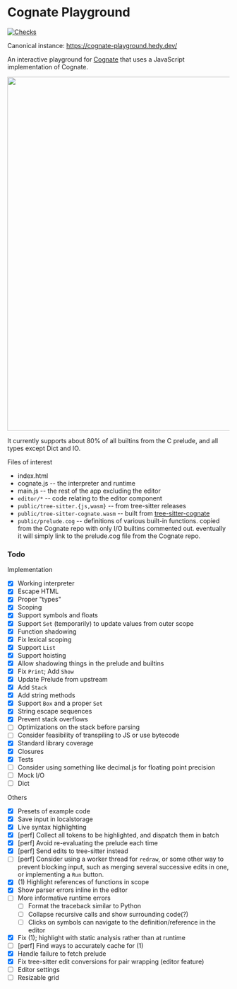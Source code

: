 # Cognate Playground

[![Checks](https://github.com/hedyhli/cognate-playground/actions/workflows/checks.yml/badge.svg)](https://github.com/hedyhli/cognate-playground/actions/workflows/checks.yml)

Canonical instance: <https://cognate-playground.hedy.dev/>

An interactive playground for [Cognate](https://cognate-lang.github.io) that
uses a JavaScript implementation of Cognate.

<img src="https://raw.githubusercontent.com/hedyhli/cognate-playground/main/screenshot.png" width=800 />

It currently supports about 80% of all builtins from the C prelude, and all
types except Dict and IO.

Files of interest
- index.html
- cognate.js -- the interpreter and runtime
- main.js -- the rest of the app excluding the editor
- `editor/*` -- code relating to the editor component
- `public/tree-sitter.{js,wasm}` -- from tree-sitter releases
- `public/tree-sitter-cognate.wasm` -- built from
  [tree-sitter-cognate](https://github.com/hedyhli/tree-sitter-cognate)
- `public/prelude.cog` -- definitions of various built-in functions. copied from the
  Cognate repo with only I/O builtins commented out. eventually it will simply
  link to the prelude.cog file from the Cognate repo.

### Todo

Implementation
- [X] Working interpreter
- [X] Escape HTML
- [X] Proper "types"
- [X] Scoping
- [X] Support symbols and floats
- [X] Support `Set` (temporarily) to update values from outer scope
- [X] Function shadowing
- [X] Fix lexical scoping
- [X] Support `List`
- [X] Support hoisting
- [X] Allow shadowing things in the prelude and builtins
- [X] Fix `Print`; Add `Show`
- [X] Update Prelude from upstream
- [X] Add `Stack`
- [X] Add string methods
- [X] Support `Box` and a proper `Set`
- [X] String escape sequences
- [X] Prevent stack overflows
- [ ] Optimizations on the stack before parsing
- [ ] Consider feasibility of transpiling to JS or use bytecode
- [X] Standard library coverage
- [X] Closures
- [X] Tests
- [ ] Consider using something like decimal.js for floating point precision
- [ ] Mock I/O
- [ ] Dict

Others
- [X] Presets of example code
- [X] Save input in localstorage
- [X] Live syntax highlighting
- [X] [perf] Collect all tokens to be highlighted, and dispatch them in batch
- [X] [perf] Avoid re-evaluating the prelude each time
- [X] [perf] Send edits to tree-sitter instead
- [ ] [perf] Consider using a worker thread for `redraw`, or some other way
      to prevent blocking input, such as merging several successive edits in
      one, or implementing a `Run` button.
- [X] (1) Highlight references of functions in scope
- [X] Show parser errors inline in the editor
- [ ] More informative runtime errors
  - [ ] Format the traceback similar to Python
  - [ ] Collapse recursive calls and show surrounding code(?)
  - [ ] Clicks on symbols can navigate to the definition/reference in the editor
- [X] Fix (1); highlight with static analysis rather than at runtime
- [ ] [perf] Find ways to accurately cache for (1)
- [X] Handle failure to fetch prelude
- [X] Fix tree-sitter edit conversions for pair wrapping (editor feature)
- [ ] Editor settings
- [ ] Resizable grid
